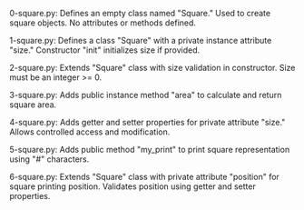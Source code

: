 0-square.py:
Defines an empty class named "Square." Used to create square objects. No attributes or methods defined.

1-square.py:
Defines a class "Square" with a private instance attribute "size." Constructor "init" initializes size if provided.

2-square.py:
Extends "Square" class with size validation in constructor. Size must be an integer >= 0.

3-square.py:
Adds public instance method "area" to calculate and return square area.

4-square.py:
Adds getter and setter properties for private attribute "size." Allows controlled access and modification.

5-square.py:
Adds public method "my_print" to print square representation using "#" characters.

6-square.py:
Extends "Square" class with private attribute "position" for square printing position. Validates position using getter and setter properties.
